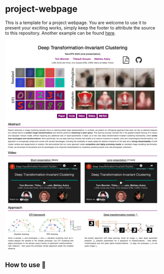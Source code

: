 # project-webpage

This is a template for a project webpage. You are welcome to use it to present your exciting 
works, simply keep the footer to attribute the source to this repository. Another example can 
be found [here](http://imagine.enpc.fr/~monniert/docExtractor/).

![resrc/preview.png](resrc/preview.png)

## How to use :rocket:


